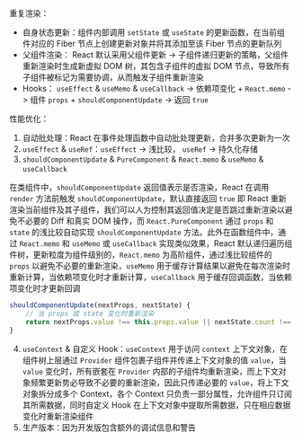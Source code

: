 重复渲染：

- 自身状态更新：组件内部调用 `setState` 或 `useState` 的更新函数，在当前组件对应的 Fiber 节点上创建更新对象并将其添加至该 Fiber 节点的更新队列
- 父组件渲染： React 默认采用父组件更新 → 子组件递归更新的策略，父组件重新渲染时生成新虚拟 DOM 树，其包含子组件的虚拟 DOM 节点，导致所有子组件被标记为需要协调，从而触发子组件重新渲染
- Hooks： `useEffect` & `useMemo` & `useCallback` -> 依赖项变化 + `React.memo` -> 组件 `props` + `shouldComponentUpdate` -> 返回 `true`

性能优化：

1. 自动批处理：React 在事件处理函数中自动批处理更新，合并多次更新为一次
2. `useEffect` & `useRef`：`useEffect` -> 浅比较， `useRef` -> 持久化存储
3. `shouldComponentUpdate` & `PureComponent` & `React.memo` & `useMemo` & `useCallback`

在类组件中，`shouldComponentUpdate` 返回值表示是否渲染，React 在调用 `render` 方法前触发 `shouldComponentUpdate`，默认直接返回 `true` 即 React 重新渲染当前组件及其子组件，我们可以人为控制其返回值决定是否跳过重新渲染以避免不必要的 Diff 和真实 DOM 操作，而 `React.PureComponent` 通过 `props` 和 `state` 的浅比较自动实现 `shouldComponentUpdate` 方法。此外在函数组件中，通过 `React.memo` 和 `useMemo` 或 `useCallback` 实现类似效果，React 默认递归遍历组件树，更新粒度为组件级别的，`React.memo` 为高阶组件，通过浅比较组件的 `props` 以避免不必要的重新渲染，`useMemo` 用于缓存计算结果以避免在每次渲染时重新计算，当依赖项变化时才重新计算，`useCallback` 用于缓存回调函数，当依赖项变化时才更新回调

```js
shouldComponentUpdate(nextProps, nextState) {
	// 当 props 或 state 变化时重新渲染
    return nextProps.value !== this.props.value || nextState.count !== this.state.count;
}
```

4. `useContext` & 自定义 Hook：`useContext` 用于访问 `context` 上下文对象，在组件树上层通过 `Provider` 组件包裹子组件并传递上下文对象的值 `value`，当 `value` 变化时，所有嵌套在 `Provider` 内部的子组件均重新渲染，而上下文对象频繁更新势必导致不必要的重新渲染，因此只传递必要的 `value`，将上下文对象拆分成多个 Context，各个 Context 只负责一部分属性，允许组件只订阅其所需数据，同时自定义 Hook 在上下文对象中提取所需数据，只在相应数据变化时重新渲染组件
5. 生产版本：因为开发版包含额外的调试信息和警告

